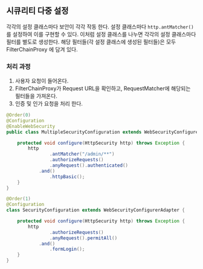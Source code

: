 ## 시큐리티 다중 설정

각각의 설정 클래스마다 보안이 각각 작동 한다. 설정 클래스마다 `http.antMatcher()` 를 설정하여 이를 구현할 수 있다. 이처럼 설정 클래스를 나누면 각각의 설정 클래스마다 필터를 별도로 생성한다. 해당 필터들(각 설정 클래스에 생성된 필터들)은 모두 FilterChainProxy 에 담겨 있다.



### 처리 과정

1. 사용자 요청이 들어온다.
2. FilterChainProxy가 Request URL을 확인하고, RequestMatcher에 해당되는 필터들을 가져온다.
3. 인증 및 인가 요청을 처리 한다.

```java
@Order(0)
@Configuration
@EnableWebSecurity
public class MultipleSecurityConfiguration extends WebSecurityConfigurerAdapter {

    protected void configure(HttpSecurity http) throws Exception {
        http
                .antMatcher("/admin/**")
                .authorizeRequests()
                .anyRequest().authenticated()
            .and()
                .httpBasic();
    }
}

@Order(1)
@Configuration
class SecurityConfiguration extends WebSecurityConfigurerAdapter {

    protected void configure(HttpSecurity http) throws Exception {
        http
                .authorizeRequests()
                .anyRequest().permitAll()
            .and()
                .formLogin();
    }
}
```